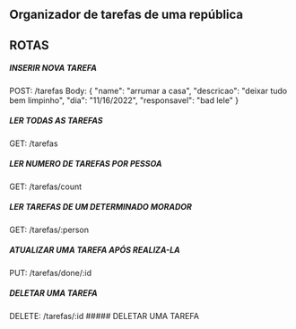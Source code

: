 ## Organizador de tarefas de uma república

## ROTAS

##### INSERIR NOVA TAREFA
POST: /tarefas
Body: { 
        "name": "arrumar a casa", 
        "descricao": "deixar tudo bem limpinho",
        "dia": "11/16/2022",
        "responsavel": "bad lele"
      }

##### LER TODAS AS TAREFAS
GET: /tarefas 

##### LER NUMERO DE TAREFAS POR PESSOA
GET: /tarefas/count

##### LER TAREFAS DE UM DETERMINADO MORADOR
GET: /tarefas/:person

##### ATUALIZAR UMA TAREFA APÓS REALIZA-LA
PUT: /tarefas/done/:id

##### DELETAR UMA TAREFA
DELETE: /tarefas/:id  ##### DELETAR UMA TAREFA
